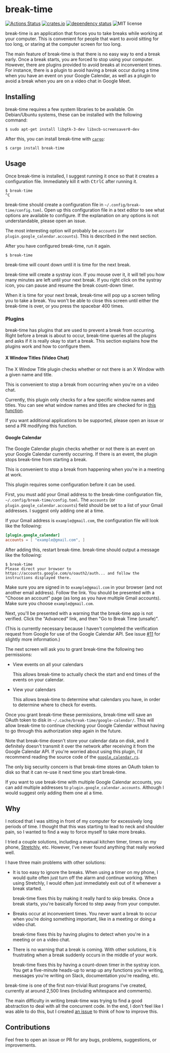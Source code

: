 # break-time

[![Actions Status](https://github.com/cdepillabout/break-time/workflows/CI/badge.svg)](https://github.com/cdepillabout/break-time/actions)
[![crates.io](https://img.shields.io/crates/v/break-time.svg)](https://crates.io/crates/break-time)
[![dependency status](https://deps.rs/repo/github/cdepillabout/break-time/status.svg)](https://deps.rs/repo/github/cdepillabout/break-time)
![MIT license](https://img.shields.io/badge/license-MIT-blue.svg)

break-time is an application that forces you to take breaks while working at
your computer.  This is convenient for people that want to avoid sitting for
too long, or staring at the computer screen for too long.

The main feature of break-time is that there is no easy way to end a break
early.  Once a break starts, you are forced to stop using your computer.
However, there are plugins provided to avoid breaks at inconvenient times.  For
instance, there is a plugin to avoid having a break occur during a time when
you have an event on your Google Calendar, as well as a plugin to avoid a break
when you are on a video chat in Google Meet.

## Installing

break-time requires a few system libraries to be available.  On Debian/Ubuntu systems, these can be installed with the following command:

```console
$ sudo apt-get install libgtk-3-dev libxcb-screensaver0-dev
```

After this, you can install break-time with
[`cargo`](https://doc.rust-lang.org/cargo/):

```console
$ cargo install break-time
```

## Usage

Once break-time is installed, I suggest running it once so that it creates a
configuration file.  Immediately kill it with <kbd>Ctrl</kbd><kbd>C</kbd> after
running it.

```console
$ break-time
^C
```

break-time should create a configuration file in
`~/.config/break-time/config.toml`.  Open up this configuration file in a text
editor to see what options are available to configure.  If the explanation on
any options is not understandable, please open an issue.

The most interesting option will probably be `accounts` (or
`plugin.google_calendar.accounts`).  This is described in the next section.

After you have configured break-time, run it again.

```console
$ break-time
```

break-time will count down until it is time for the next break.

break-time will create a systray icon.  If you mouse over it, it will tell you
how many minutes are left until your next break.  If you right click on the
systray icon, you can pause and resume the break count-down timer.

When it is time for your next break, break-time will pop up a screen telling
you to take a break.  You won't be able to close this screen until either the
break-time is over, or you press the spacebar 400 times.

### Plugins

break-time has plugins that are used to prevent a break from occurring.  Right
before a break is about to occur, break-time queries all the plugins and asks
if it is really okay to start a break.  This section explains how the plugins
work and how to configure them.

#### X Window Titles (Video Chat)

The X Window Title plugin checks whether or not there is an X Window with a
given name and title.

This is convenient to stop a break from occurring when you're on a video chat.

Currently, this plugin only checks for a few specific window names and titles.
You can see what window names and titles are checked for in
[this function](https://github.com/cdepillabout/break-time/blob/master/src/scheduler/plugins/window_titles.rs#L159-L193).

If you want additional applications to be supported, please open an
issue or send a PR modifying this function.

#### Google Calendar

The Google Calendar plugin checks whether or not there is an event on your
Google Calendar currently occurring.  If there is an event, the plugin stops
break-time from starting a break.

This is convenient to stop a break from happening when you're in a meeting at
work.

This plugin requires some configuration before it can be used.

First, you must add your Gmail address to the break-time configuration file,
`~/.config/break-time/config.toml`.  The `accounts` (or
`plugin.google_calendar.accounts`) field should be set to a list of your Gmail
addresses.  I suggest only adding one at a time.

If your Gmail address is `example@gmail.com`, the configuration file will look
like the following:

```toml
[plugin.google_calendar]
accounts = [ "example@gmail.com", ]
```

After adding this, restart break-time.  break-time should output a message like
the following:

```console
$ break-time
Please direct your browser to https://accounts.google.com/o/oauth2/auth... and follow the instructions displayed there.
```

Make sure you are signed in to `example@gmail.com` in your browser (and not
another email address). Follow the link.  You should be presented with a
"Choose an account" page (as long as you have multiple Gmail accounts).  Make
sure you choose `example@gmail.com`.

Next, you'll be presented with a warning that the break-time app is not
verified.  Click the "Advanced" link, and then "Go to Break Time (unsafe)".

(This is currently necessary because I haven't completed the verification
request from Google for use of the Google Calendar API.  See issue
[#11](https://github.com/cdepillabout/break-time/issues/11) for slightly more
information.)

The next screen will ask you to grant break-time the following two permissions:

-   View events on all your calendars

    This allows break-time to actually check the start and end times of the
    events on your calendar.

-   View your calendars

    This allows break-time to determine what calendars you have, in order to
    determine where to check for events.

Once you grant break-time these permissions, break-time will save an OAuth
token to disk in `~/.cache/break-time/google-calendar/`.  This will allow
break-time to continue checking your Google Calendar without having to go
through this authorization step again in the future.

Note that break-time doesn't store your calendar data on disk, and it
definitely doesn't transmit it over the network after receiving it from the
Google Calendar API.  If you're worried about using this plugin, I'd recommend
reading the source code of the
[`google_calendar.rs`](https://github.com/cdepillabout/break-time/blob/master/src/scheduler/plugins/google_calendar.rs).

The only big security concern is that break-time stores an OAuth token to disk
so that it can re-use it next time you start break-time.

If you want to use break-time with multiple Google Calendar accounts, you can
add multiple addresses to `plugin.google_calendar.accounts`.  Although I would
suggest only adding them one at a time.

## Why

I noticed that I was sitting in front of my computer for excessively long
periods of time.  I thought that this was starting to lead to neck and shoulder
pain, so I wanted to find a way to force myself to take more breaks.

I tried a couple solutions, including a manual kitchen timer, timers on my
phone, [Stretchly](https://hovancik.net/stretchly/), etc.  However,
I've never found anything that really worked well.

I have three main problems with other solutions:

-   It is too easy to ignore the breaks.  When using a timer on my phone, I
    would quite often just turn off the alarm and continue working.  When using
    Stretchly, I would often just immediately exit out of it whenever a break
    started.

    break-time fixes this by making it really hard to skip breaks.  Once a
    break starts, you're basically forced to step away from your computer.

-   Breaks occur at inconvenient times.  You never want a break to occur when
    you're doing something important, like in a meeting or doing a video chat.

    break-time fixes this by having plugins to detect when you're in a meeting
    or on a video chat.

-   There is no warning that a break is coming.  With other solutions, it is
    frustrating when a break suddenly occurs in the middle of your work.

    break-time fixes this by having a count-down timer in the systray icon.
    You get a five-minute heads-up to wrap up any functions you're writing,
    messages you're writing on Slack, documentation you're reading, etc.

break-time is one of the first non-trivial Rust programs I've created,
currently at around 2,500 lines (including whitespace and comments).

The main difficulty in writing break-time was trying to find a good abstraction
to deal with all the concurrent code.  In the end, I don't feel like I was able
to do this, but I created
[an issue](https://github.com/cdepillabout/break-time/issues/5) to think of how
to improve this.

## Contributions

Feel free to open an issue or PR for any
bugs, problems, suggestions, or improvements.
